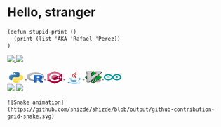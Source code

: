 # Hello, stranger

```
(defun stupid-print ()
  (print (list 'AKA 'Rafael 'Perez))
)
```

<div>
  <a href="https://github.com/shizde">
  <img height="180em" src="https://github-readme-stats.vercel.app/api?username=shizde&show_icons=true&theme=dracula&include_all_commits=true&count_private=true"/>
  <img height="180em" src="https://github-readme-stats.vercel.app/api/top-langs/?username=shizde&layout=compact&langs_count=7&theme=dracula"/>
</div>
  
<div></div>
  
<div style="display: inline_block"><br>
  <img align="center" alt="Python" height="30" width="40" src="https://raw.githubusercontent.com/devicons/devicon/master/icons/python/python-original.svg">
  <img align="center" alt="R" height="30" width="40" src="https://github.com/devicons/devicon/blob/master/icons/r/r-original.svg">
  <img align="center" alt="Cplusplus" height="30" width="40" src="https://github.com/devicons/devicon/blob/master/icons/cplusplus/cplusplus-original.svg">
  <img align="center" alt="Java" height="30" width="40" src="https://github.com/devicons/devicon/blob/master/icons/java/java-original.svg">  
  <img align="center" alt="Vim" height="30" width="40" src="https://github.com/devicons/devicon/blob/master/icons/vim/vim-original.svg">
  <img align="center" alt="Arduino" height="30" width="40" src="https://github.com/devicons/devicon/blob/master/icons/arduino/arduino-original.svg">   
</div>
 
<div></div>
<div>
  <a href = "mailto:rafaelsperez@vivaldi.net"><img src="https://img.shields.io/badge/-Gmail-%23333?style=for-the-badge&logo=gmail&logoColor=white" target="_blank"></a>
  <a href="https://www.linkedin.com/in/rafael-perez-559a08a4/" target="_blank"><img src="https://img.shields.io/badge/-LinkedIn-%230077B5?style=for-the-badge&logo=linkedin&logoColor=white" target="_blank"></a>   
  
    ![Snake animation](https://github.com/shizde/shizde/blob/output/github-contribution-grid-snake.svg)
</div>
